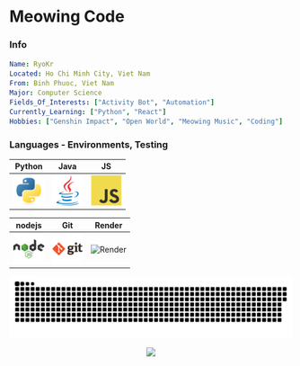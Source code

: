 # Meowing Code

### Info
```yaml
Name: RyoKr
Located: Ho Chi Minh City, Viet Nam
From: Binh Phuoc, Viet Nam
Major: Computer Science
Fields_Of_Interests: ["Activity Bot", "Automation"]
Currently_Learning: ["Python", "React"]
Hobbies: ["Genshin Impact", "Open World", "Meowing Music", "Coding"]
```

### Languages - Environments, Testing

<!-- Left Table -->
| Python | Java | JS |
|----------|----------|----------|
| <img src="https://github.com/devicons/devicon/blob/master/icons/python/python-original.svg" title="Python" alt="Python" width="55" height="55"/> | <img src="https://github.com/devicons/devicon/blob/master/icons/java/java-original.svg" title="Java" alt="Java" width="55" height="55"/> | <img src="https://github.com/devicons/devicon/blob/master/icons/javascript/javascript-original.svg" title="JavaScript" alt="JavaScript" width="55" height="55"/> |

<!-- Right Table -->
| nodejs | Git | Render |
|----------|----------|----------|
|<img src="https://github.com/devicons/devicon/blob/master/icons/nodejs/nodejs-original-wordmark.svg" title="nodejs" alt="NodeJS" width="55" height="55"/>|<img src="https://github.com/devicons/devicon/blob/master/icons/git/git-original-wordmark.svg" title="Git" alt="Git" width="55" height="55"/>|<img src="https://avatars.githubusercontent.com/u/29265002?s=200&v=4" title="Render" alt="Render" width="55" height="55"/>|



<p align="center">
 <img width="1000" src="assets/github-snake.svg" alt="snake"/>
</p>

<p align="center">
  <img src="https://capsule-render.vercel.app/api?type=waving&color=gradient&height=60&section=footer"/>
</p>
